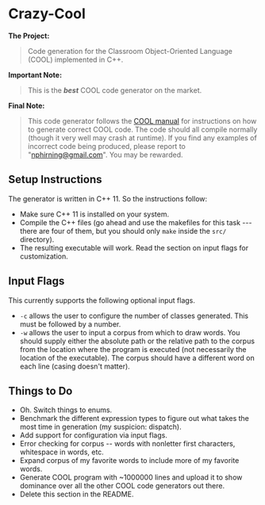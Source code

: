 # Crazy-Cool

**The Project:**  
> Code generation for the Classroom Object-Oriented Language (COOL) implemented in C++.

**Important Note:**
> This is the ***best*** COOL code generator on the market.

**Final Note:**
> This code generator follows the [COOL manual](https://theory.stanford.edu/~aiken/software/cool/cool-manual.pdf) for instructions on how to generate correct COOL code. The code should all compile normally (though it very well may crash at runtime). If you find any examples of incorrect code being produced, please report to "nphirning@gmail.com". You may be rewarded.

## Setup Instructions

The generator is written in C++ 11. So the instructions follow:

* Make sure C++ 11 is installed on your system.
* Compile the C++ files (go ahead and use the makefiles for this task --- there are four of them, but you should only `make` inside the `src/` directory).
* The resulting executable will work. Read the section on input flags for customization.

## Input Flags

This currently supports the following optional input flags.

* `-c` allows the user to configure the number of classes generated. This must be followed by a number.
* `-w` allows the user to input a corpus from which to draw words. You should supply either the absolute path or the relative path to the corpus from the location where the program is executed (not necessarily the location of the executable). The corpus should have a different word on each line (casing doesn't matter).

## Things to Do

* Oh. Switch things to enums.
* Benchmark the different expression types to figure out what takes the most time in generation (my suspicion: dispatch).
* Add support for configuration via input flags.
* Error checking for corpus -- words with nonletter first characters, whitespace in words, etc.
* Expand corpus of my favorite words to include more of my favorite words.
* Generate COOL program with ~1000000 lines and upload it to show dominance over all the other COOL code generators out there.
* Delete this section in the README.
